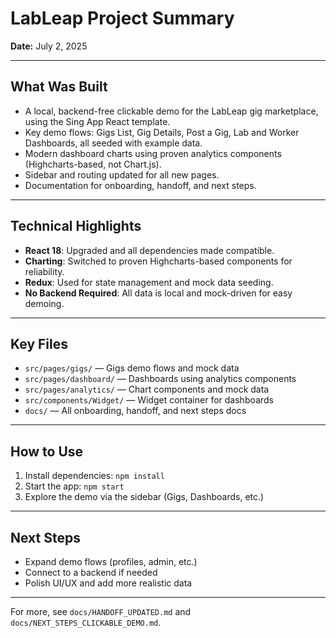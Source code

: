 # LabLeap Project Summary

**Date:** July 2, 2025

---

## What Was Built

- A local, backend-free clickable demo for the LabLeap gig marketplace, using the Sing App React template.
- Key demo flows: Gigs List, Gig Details, Post a Gig, Lab and Worker Dashboards, all seeded with example data.
- Modern dashboard charts using proven analytics components (Highcharts-based, not Chart.js).
- Sidebar and routing updated for all new pages.
- Documentation for onboarding, handoff, and next steps.

---

## Technical Highlights

- **React 18**: Upgraded and all dependencies made compatible.
- **Charting**: Switched to proven Highcharts-based components for reliability.
- **Redux**: Used for state management and mock data seeding.
- **No Backend Required**: All data is local and mock-driven for easy demoing.

---

## Key Files

- `src/pages/gigs/` — Gigs demo flows and mock data
- `src/pages/dashboard/` — Dashboards using analytics components
- `src/pages/analytics/` — Chart components and mock data
- `src/components/Widget/` — Widget container for dashboards
- `docs/` — All onboarding, handoff, and next steps docs

---

## How to Use

1. Install dependencies: `npm install`
2. Start the app: `npm start`
3. Explore the demo via the sidebar (Gigs, Dashboards, etc.)

---

## Next Steps

- Expand demo flows (profiles, admin, etc.)
- Connect to a backend if needed
- Polish UI/UX and add more realistic data

---

For more, see `docs/HANDOFF_UPDATED.md` and `docs/NEXT_STEPS_CLICKABLE_DEMO.md`.
